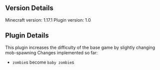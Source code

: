 ## Version Details

Minecraft version: 1.17.1
Plugin version: 1.0

## Plugin Details

This plugin increases the difficulty of the base game by slightly changing mob-spawning
Changes implemented so far:
- `zombie`s become `baby zombie`s
